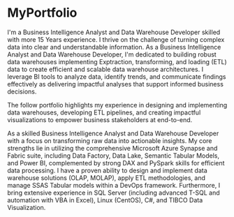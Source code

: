 # MyPortfolio

I'm a Business Intelligence Analyst and Data Warehouse Developer skilled with more 15 Years experience. I thrive on the challenge of turning complex data into clear and understandable information. As a Business Intelligence Analyst and Data Warehouse Developer, I'm dedicated to building robust data warehouses implementing Exptraction, transforming, and loading (ETL) data to create efficient and scalable data warehouse architectures. I leverage BI tools to analyze data, identify trends, and communicate findings effectively as delivering impactful analyses that support informed business decisions.

The follow portfolio highlights my experience in designing and implementing data warehouses, developing ETL pipelines, and creating impactful visualizations to empower business stakeholders at end-to-end.

As a skilled Business Intelligence Analyst and Data Warehouse Developer with a focus on transforming raw data into actionable insights. My core strengths lie in utilizing the comprehensive Microsoft Azure Synapse and Fabric suite, including Data Factory, Data Lake, Semantic Tabular Models, and Power BI, complemented by strong DAX and PySpark skills for efficient data processing. I have a proven ability to design and implement data warehouse solutions (OLAP, MOLAP), apply ETL methodologies, and manage SSAS Tabular models within a DevOps framework. Furthermore, I bring extensive experience in SQL Server (including advanced T-SQL and automation with VBA in Excel), Linux (CentOS), C#, and TIBCO Data Visualization.

